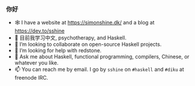 ### 你好

- 🕸 I have a website at https://simonshine.dk/ and a blog at https://dev.to/sshine
- 🌱 目前我学习中文, psychotherapy, and Haskell.
- 👯 I’m looking to collaborate on open-source Haskell projects.
- 🤔 I’m looking for help with redstone.
- 💬 Ask me about Haskell, functional programming, compilers, Chinese, or whatever you like.
- 📫 You can reach me by email. I go by `sshine` on `#haskell` and `#diku` at freenode IRC.

